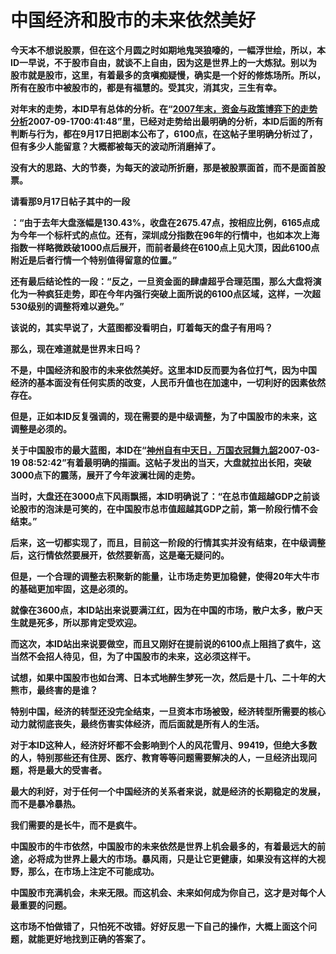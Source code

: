 中国经济和股市的未来依然美好
====



**今天本不想说股票，但在这个月圆之时如期地鬼哭狼嚎的，一幅浮世绘，所以，本ID一早说，不于股市自由，就谈不上自由，因为这是世界上的一大炼狱。别以为股市就是股市，这里，有着最多的贪嗔痴疑慢，确实是一个好的修炼场所。所以，所有在股市中被股市的，都是有福慧的。受其灾，消其灾，三生有幸。**

**对年末的走势，本ID早有总体的分析。在“**[**2007年末，资金与政策博弈下的走势分析**](http://blog.sina.com.cn/s/blog_486e105c01000cmm.html)**2007-09-1700:41:48”里，已经对走势给出最明确的分析，本ID后面的所有判断与行为，都在9月17日把剧本公布了，6100点，在这帖子里明确分析过了，但有多少人能留意？大概都被每天的波动所消磨掉了。**

**没有大的思路、大的节奏，为每天的波动所折磨，那是被股票面首，而不是面首股票。**

**请看那9月17日帖子其中的一段**

**：“由于去年大盘涨幅是130.43%，收盘在2675.47点，按相应比例，6165点成为今年一个标杆式的点位。还有，深圳成分指数在96年的行情中，也如本次上海指数一样略微跌破1000点后展开，而前者最终在6100点上见大顶，因此6100点附近是后者行情一个特别值得留意的位置。”**

**还有最后结论性的一段：“反之，一旦资金面的肆虐超乎合理范围，那么大盘将演化为一种疯狂走势，即在今年内强行突破上面所说的6100点区域，这样，一次超530级别的调整将难以避免。”**

**该说的，其实早说了，大蓝图都没看明白，盯着每天的盘子有用吗？**

**那么，现在难道就是世界末日吗？**

**不是，中国经济和股市的未来依然美好。这里本ID反而要为各位打气，因为中国经济的基本面没有任何实质的改变，人民币升值也在加速中，一切利好的因素依然存在。**

**但是，正如本ID反复强调的，现在需要的是中级调整，为了中国股市的未来，这调整是必须的。**

**关于中国股市的最大蓝图，本ID在“**[**神州自有中天日，万国衣冠舞九韶**](http://blog.sina.com.cn/s/blog_486e105c0100099p.html)**2007-03-19 08:52:42”有着最明确的描画。这帖子发出的当天，大盘就拉出长阳，突破3000点下的震荡，展开了今年波澜壮阔的走势。**

**当时，大盘还在3000点下风雨飘摇，本ID明确说了：“在总市值超越GDP之前谈论股市的泡沫是可笑的，在中国股市总市值超越其GDP之前，第一阶段行情不会结束。”**

**后来，这一切都实现了，而且，目前这一阶段的行情其实并没有结束，在中级调整后，这行情依然要展开，依然要新高，这是毫无疑问的。**

**但是，一个合理的调整去积聚新的能量，让市场走势更加稳健，使得20年大牛市的基础更加牢固，这是必须的。**

**就像在3600点，本ID站出来说要满江红，因为在中国的市场，散户太多，散户天生就是死多，所以那肯定受欢迎。**

**而这次，本ID站出来说要做空，而且又刚好在提前说的6100点上阻挡了疯牛，这当然不会招人待见，但，为了中国股市的未来，这必须这样干。**

**试想，如果中国股市也如台湾、日本式地醉生梦死一次，然后是十几、二十年的大熊市，最终害的是谁？**

**特别中国，经济的转型还没完全结束，一旦资本市场被毁，经济转型所需要的核心动力就彻底丧失，最终伤害实体经济，而后面就是所有人的生活。**

**对于本ID这种人，经济好坏都不会影响到个人的风花雪月、99419，但绝大多数的人，特别那些还有住房、医疗、教育等等问题需要解决的人，一旦经济出现问题，将是最大的受害者。**

**最大的利好，对于任何一个中国经济的关系者来说，就是经济的长期稳定的发展，而不是暴冷暴热。**

**我们需要的是长牛，而不是疯牛。**

**中国股市的牛市依然，中国股市的未来依然是世界上机会最多的，有着最远大的前途，必将成为世界上最大的市场。暴风雨，只是让它更健康，如果没有这样的大视野，那么，在市场上注定不可能成功。**

**中国股市充满机会，未来无限。而这机会、未来如何成为你自己，这才是对每个人最重要的问题。**

**这市场不怕做错了，只怕死不改错。好好反思一下自己的操作，大概上面这个问题，就能更好地找到正确的答案了。**
